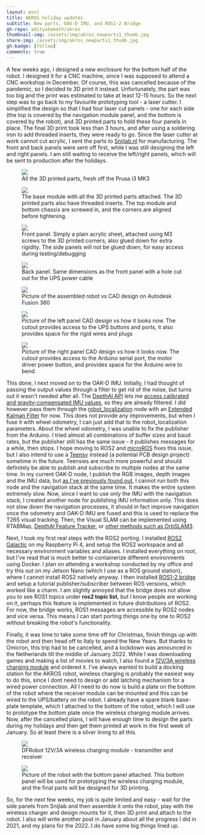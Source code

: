 ```yaml
---
layout: post
title: AKROS holiday updates
subtitle: New parts, OAK-D IMU, and ROS1-2 Bridge
gh-repo: adityakamath/akros
thumbnail-img: /assets/img/akros_newparts1_thumb.jpg
share-img: /assets/img/akros_newparts1_thumb.jpg
gh-badge: [follow]
comments: true
---
```


A few weeks ago, I designed a new enclosure for the bottom half of the robot. I designed it for a CNC machine, since I was supposed to attend a CNC workshop in December. Of course, this was cancelled because of the pandemic, so I decided to 3D print it instead. Unfortunately, the part was too big and the print was estimated to take at least 12-15 hours. So the next step was to go back to my favourite prototyping tool - a laser cutter. I simplified the design so that I had four laser cut panels - one for each side (the top is covered by the navigation module panel, and the bottom is covered by the robot), and 3D printed parts to hold these four panels in place. The final 3D print took less than 3 hours, and after using a soldering iron to add threaded inserts, they were ready to go. Since the laser cutter at work cannot cut acrylic, I sent the parts to [Snijlab.nl](https://snijlab.nl) for manufacturing. The front and back panels were sent off first, while I was still designing the left and right panels. I am still waiting to receive the left/right panels, which will be sent to production after the holidays.

<figure class="aligncenter">
	<img src="https://adityakamath.github.io/assets/img/akros_3dprint_corners.jpg"/>
	<figcaption>All the 3D printed parts, fresh off the Prusa i3 MK3</figcaption>
</figure>

<figure class="aligncenter">
	<img src="https://adityakamath.github.io/assets/img/akros_corners_attached.jpg"/>
	<figcaption>The base module with all the 3D printed parts attached. The 3D printed parts also have threaded inserts. The top module and bottom chassis are screwed in, and the corners are aligned before tightening.</figcaption>
</figure>

<figure class="aligncenter">
	<img src="https://adityakamath.github.io/assets/img/akros_front_panel.jpg"/>
	<figcaption>Front panel. Simply a plain acrylic sheet, attached using M3 screws to the 3D printed corners, also glued down for extra rigidity. The side panels will not be glued down, for easy access during testing/debugging</figcaption>
</figure>

<figure class="aligncenter">
	<img src="https://adityakamath.github.io/assets/img/akros_back_panel.jpg"/>
	<figcaption>Back panel. Same dimensions as the front panel with a hole cut out for the UPS power cable</figcaption>
</figure>

<figure class="aligncenter">
	<img src="https://adityakamath.github.io/assets/img/akros_newparts1_vs_design.jpg"/>
	<figcaption>Picture of the assembled robot vs CAD design on Autodesk Fusion 360</figcaption>
</figure>
  
<figure class="aligncenter">
	<img src="https://adityakamath.github.io/assets/img/akros_leftpanel_vs_design.jpg"/>
	<figcaption>Picture of the left panel CAD design vs how it looks now. The cutout provides access to the UPS buttons and ports, it also provides space for the rigid wires and plugs</figcaption>
</figure>
  
<figure class="aligncenter">
	<img src="https://adityakamath.github.io/assets/img/akros_rightpanel_vs_design.jpg"/>
	<figcaption>Picture of the right panel CAD design vs how it looks now. The cutout provides access to the Arduino serial port, the motor driver power button, and provides space for the Arduino wire to bend.</figcaption>
</figure>
  
This done, I next moved on to the OAK-D IMU. Initially, I had thought of passing the output values through a filter to get rid of the noise, but turns out it wasn't needed after all. The [DepthAI API](https://docs.luxonis.com/projects/api/en/latest/) lets me [access calibrated and gravity-compensated IMU values](https://docs.luxonis.com/projects/api/en/latest/components/nodes/imu/), so they are already filtered. I did however pass them through the [robot_localization](http://wiki.ros.org/robot_localization) node with an [Extended Kalman Filter](https://towardsdatascience.com/extended-kalman-filter-43e52b16757d) for now. This does not provide any improvements, but when I fuse it with wheel odometry, I can just add that to the robot_localization parameters. About the wheel odometry, I was unable to fix the publisher from the Arduino. I tried almost all combinations of buffer sizes and baud rates, but the publisher still has the same issue - it publishes messages for a while, then stops. I hope moving to ROS2 and [microROS](https://micro.ros.org/) fixes this issue, but I also intend to use a [Teensy](https://www.pjrc.com/teensy/) instead (a potential PCB design project) sometime in the future. Teensies are much more powerful and should definitely be able to publish and subscribe to multiple nodes at the same time. In my current OAK-D node, I publish the RGB images, depth images and the IMU data, but [as I've previously found out](https://adityakamath.github.io/2021-12-12-getting-started-with-odometry/), I cannot run both this node and the navigation stack at the same time. It makes the entire system extremely slow. Now, since I want to use only the IMU with the navigation stack, I created another node for publishing IMU information only. This does not slow down the navigation processes, it should in fact improve navigation once the odometry and OAK-D IMU are fused and this is used to replace the T265 visual tracking. Then, the Visual SLAM can be implemented using RTABMap, [DepthAI Feature Tracker](https://docs.luxonis.com/projects/api/en/latest/components/nodes/feature_tracker/), or [other methods such as OrbSLAM3](https://docs.luxonis.com/en/latest/pages/slam_oak/).
  
Next, I took my first real steps with the ROS2 porting. I installed [ROS2 Galactic](https://docs.ros.org/en/galactic/) on my Raspberry Pi 4, and setup the ROS2 workspace and all necessary environment variables and aliases. I installed everything on root, but I've read that is much better to containerize different environments using Docker. I plan on attending a workshop conducted by my office and try this out on my Jetson Nano (which I use as a ROS ground station), where I cannot install ROS2 natively anyway. I then installed [ROS1-2 bridge](https://github.com/ros2/ros1_bridge) and setup a tutorial publisher/subscriber between ROS versions, which worked like a charm. I am slightly annoyed that the bridge does not allow you to see ROS1 topics under **ros2 topic list**, but I know people are working on it, perhaps this feature is implemented in future distributions of ROS2. For now, the bridge works, ROS1 messages are accessible by ROS2 nodes and vice versa. This means I can start porting things one by one to ROS2 without breaking the robot's functionality.
  
Finally, it was time to take some time off for Christmas, finish things up with the robot and then head off to Italy to spend the New Years. But thanks to Omicron, this trip had to be cancelled, and a lockdown was announced in the Netherlands till the middle of January 2022. While I was downloading games and making a list of movies to watch, I also found a [12V/3A wireless charging module](https://www.dfrobot.com/product-2087.html) and ordered it. I've always wanted to build a docking station for the AKROS robot, wireless charging is probably the easiest way to do this, since I dont need to design or add latching mechanism for a wired power connection. All I need to do now is build a plate on the bottom of the robot where the receiver module can be mounted and this can be wired to the UPS/battery on the robot. I already have a spare blank base-plate template, which I attached to the bottom of the robot, which I will use to prototype the bottom plate once the wireless charging module arrives. Now, after the cancelled plans, I will have enough time to design the parts during my holidays and then get them printed at work in the first week of January. So at least there is a silver lining to all this.

<figure class="aligncenter">
	<img src="https://adityakamath.github.io/assets/img/dfrobot_wireless_charging_module.jpg"/>
	<figcaption>DFRobot 12V/3A wireless charging module - transmitter and receiver</figcaption>
</figure>
  
<figure class="aligncenter">
	<img src="https://adityakamath.github.io/assets/img/akros_bottomplate_attached.jpg"/>
	<figcaption>Picture of the robot with the bottom panel attached. This bottom panel will be used for prototyping the wireless charging module, and the final parts will be designed for 3D printing.</figcaption>
</figure>
  
So, for the next few weeks, my job is quite limited and easy - wait for the side panels from Snijlab and then assemble it onto the robot, play with the wireless charger and design mounts for it, then 3D print and attach to the robot. I also will write another post in January about all the progress I did in 2021, and my plans for the 2022..I do have some big things lined up.
